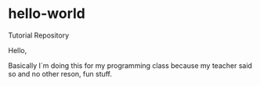 # hello-world
Tutorial Repository

Hello,

Basically I´m doing this for my programming class because my teacher said so and no other reson, fun stuff.

